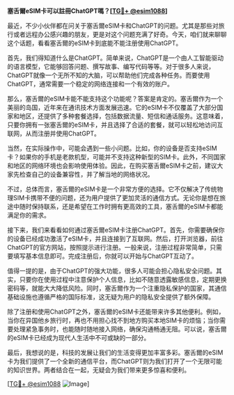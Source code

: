 **塞舌爾eSIM卡可以註冊ChatGPT嗎？[[TG💪+ @esim1088](https://t.me/s/esim1088)]**

最近，不少小伙伴都在问关于塞舌爾eSIM卡和ChatGPT的问题。尤其是那些对旅行或者远程办公感兴趣的朋友，更是对这个问题充满了好奇。今天，咱们就来聊聊这个话题，看看塞舌爾的eSIM卡到底能不能注册使用ChatGPT。

首先，我们得知道什么是ChatGPT。简单来说，ChatGPT是一个由人工智能驱动的语言模型，它能够回答问题、撰写故事、编写代码等等。对于很多人来说，ChatGPT就像一个无所不知的大脑，可以帮助他们完成各种任务。而要使用ChatGPT，通常需要一个稳定的网络连接和一个有效的账户。

那么，塞舌爾的eSIM卡能不能支持这个功能呢？答案是肯定的。塞舌爾作为一个美丽的岛国，近年来在通讯技术方面发展迅速。它的eSIM卡不仅覆盖了大部分国家和地区，还提供了多种套餐选择，包括数据流量、短信和通话服务。这意味着，只要你拥有一张塞舌爾的eSIM卡，并且选择了合适的套餐，就可以轻松地访问互联网，从而注册并使用ChatGPT。

当然，在实际操作中，可能会遇到一些小问题。比如，你的设备是否支持eSIM卡？如果你的手机是老款机型，可能并不支持这种新型的SIM卡。此外，不同国家和地区的网络环境也会影响使用体验。因此，在购买塞舌爾eSIM卡之前，建议大家先检查自己的设备兼容性，并了解当地的网络状况。

不过，总体而言，塞舌爾的eSIM卡是一个非常方便的选择。它不仅解决了传统物理SIM卡携带不便的问题，还为用户提供了更加灵活的通信方式。无论你是想在旅途中随时保持联系，还是希望在工作时拥有更高效的工具，塞舌爾的eSIM卡都能满足你的需求。

接下来，我们来看看如何通过塞舌爾eSIM卡注册ChatGPT。首先，你需要确保你的设备已经成功激活了eSIM卡，并且连接到了互联网。然后，打开浏览器，前往ChatGPT的官方网站，按照提示进行注册。一般来说，注册过程非常简单，只需要填写基本信息即可。完成注册后，你就可以开始与ChatGPT互动了。

值得一提的是，由于ChatGPT的强大功能，很多人可能会担心隐私安全问题。其实，只要你在使用过程中注意保护个人信息，比如不随意透露敏感信息，定期更换密码等，就能大大降低风险。同时，塞舌爾作为一个注重隐私保护的国家，其通信基础设施也遵循严格的国际标准，这无疑为用户的隐私安全提供了额外保障。

除了注册和使用ChatGPT之外，塞舌爾的eSIM卡还能带来许多其他便利。例如，当你在异国他乡旅行时，再也不用担心找不到地方购买本地SIM卡的烦恼；当你需要处理紧急事务时，也能随时随地接入网络，确保沟通畅通无阻。可以说，塞舌爾的eSIM卡已经成为现代人生活中不可或缺的一部分。

最后，我想说的是，科技的发展让我们的生活变得更加丰富多彩。塞舌爾的eSIM卡为我们提供了一个全新的通信平台，而ChatGPT则为我们打开了一个无限可能的知识世界。两者结合在一起，无疑会为我们带来更多惊喜和便利。

[[TG💪+ @esim1088](https://t.me/s/esim1088) ![Image](https://i.postimg.cc/4NQfJmqS/Snipaste-2025-05-13-00-14-12.png)]